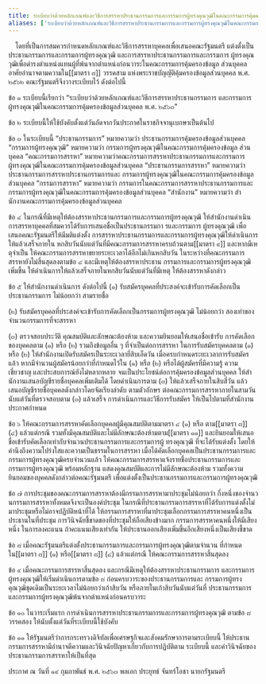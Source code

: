 ```yaml
---
title: ระเบียบว่าด้วยหลักเกณฑ์และวิธีการสรรหาประธานกรรมการและกรรมการผู้ทรงคุณวุฒิในคณะกรรมการคุ้มครองข้อมูลส่วนบุคคล พ.ศ. ๒๕๖๓
aliases: ['ระเบียบว่าด้วยหลักเกณฑ์และวิธีการสรรหาประธานกรรมการและกรรมการผู้ทรงคุณวุฒิในคณะกรรมการคุ้มครองข้อมูลส่วนบุคคล']
---
```



&emsp;โดยที่เป็นการสมควรกําหนดหลักเกณฑ์และวิธีการสรรหาบุคคลเพื่อเสนอคณะรัฐมนตรี
แต่งตั้งเป็นประธานกรรมการและกรรมการผู้ทรงคุณวุฒิ
และการสรรหาประธานกรรมการและกรรมการ
ผู้ทรงคุณวุฒิเพื่อดํารงตําแหน่งแทนผู้ที่พ้นจากตําแหน่งก่อนวาระในคณะกรรมการคุ้มครองข้อมูล ส่วนบุคคล
อาศัยอํานาจตามความใน[[มาตรา ๘]] วรรคสาม
แห่งพระราชบัญญัติคุ้มครองข้อมูลส่วนบุคคล พ.ศ. ๒๕๖๒
คณะรัฐมนตรีจึงวางระเบียบไว้ ดังต่อไปนี้

ข้อ ๑ ระเบียบนี้เรียกว่า “ระเบียบว่าด้วยหลักเกณฑ์และวิธีการสรรหาประธานกรรมการ
และกรรมการผู้ทรงคุณวุฒิในคณะกรรมการคุ้มครองข้อมูลส่วนบุคคล พ.ศ. ๒๕๖๓”

ข้อ ๒ ระเบียบนี้ให้ใช้บังคับตั้งแต่วันถัดจากวันประกาศในราชกิจจานุเบกษาเป็นต้นไป

ข้อ ๓ ในระเบียบนี้ “ประธานกรรมการ” หมายความว่า ประธานกรรมการคุ้มครองข้อมูลส่วนบุคคล
“กรรมการผู้ทรงคุณวุฒิ” หมายความว่า กรรมการผู้ทรงคุณวุฒิในคณะกรรมการคุ้มครองข้อมูล ส่วนบุคคล
“คณะกรรมการสรรหา” หมายความว่าคณะกรรมการสรรหาประธานกรรมการและกรรมการ
ผู้ทรงคุณวุฒิในคณะกรรมการคุ้มครองข้อมูลส่วนบุคคล
“ประธานกรรมการสรรหา” หมายความว่า
ประธานกรรมการสรรหาประธานกรรมการและ
กรรมการผู้ทรงคุณวุฒิในคณะกรรมการคุ้มครองข้อมูลส่วนบุคคล
“กรรมการสรรหา” หมายความว่า
กรรมการในคณะกรรมการสรรหาประธานกรรมการและ
กรรมการผู้ทรงคุณวุฒิในคณะกรรมการคุ้มครองข้อมูลส่วนบุคคล
“สํานักงาน” หมายความว่า สํานักงานคณะกรรมการคุ้มครองข้อมูลส่วนบุคคล

ข้อ ๔ ในกรณีที่มีเหตุให้ต้องสรรหาประธานกรรมการและกรรมการผู้ทรงคุณวุฒิ
ให้สํานักงานดําเนินการสรรหาบุคคลที่สมควรได้รับการเสนอชื่อเป็นประธานกรรมกา
รและกรรมการ ผู้ทรงคุณวุฒิ เพื่อเสนอคณะรัฐมนตรีให้มีมติแต่งตั้ง
การสรรหาประธานกรรมการและกรรมการผู้ทรงคุณวุฒิให้ดําเนินการให้แล้วเสร็จภายใน
หกสิบวันนับแต่วันที่มีคณะกรรมการสรรหาครบถ้วนตาม[[มาตรา ๙]]
และหากมีเหตุจําเป็น ให้คณะกรรมการสรรหาขยายระยะเวลาได้อีกไม่เกินหกสิบวัน
ในระหว่างที่คณะกรรมการสรรหายังไม่สิ้นสุดลงตามข้อ ๔
และมีเหตุให้ต้องสรรหาประธาน กรรมการและกรรมการผู้ทรงคุณวุฒิเพิ่มขึ้น
ให้ดําเนินการให้แล้วเสร็จภายในหกสิบวันนับแต่วันที่มีเหตุ ให้ต้องสรรหาดังกล่าว

ข้อ ๕ ให้สํานักงานดําเนินการ ดังต่อไปนี้
(๑) รับสมัครบุคคลที่ประสงค์จะเข้ารับการคัดเลือกเป็นประธานกรรมการ
ไม่น้อยกว่า สามรายชื่อ

(๒) รับสมัครบุคคลที่ประสงค์จะเข้ารับการคัดเลือกเป็นกรรมการผู้ทรงคุณวุฒิ
ไม่น้อยกว่า สองเท่าของจํานวนกรรมการที่จะสรรหา

(๓) ตรวจสอบประวัติ คุณสมบัติและลักษณะต้องห้าม
และความยินยอมให้เสนอชื่อเข้ารับ
การคัดเลือกของบุคคลตาม (๑) หรือ (๒)
รวมถึงข้อมูลอื่น ๆ ที่จําเป็นต่อการสรรหา
ในการรับสมัครบุคคลตาม (๑) หรือ (๒)
ให้สํานักงานเปิดรับสมัครเป็นระยะเวลายี่สิบเอ็ดวัน
เมื่อครบกําหนดระยะเวลาการรับสมัครแล้ว
หากมีจํานวนผู้สมัครน้อยกว่าที่กําหนดไว้ใน (๑) หรือ (๒) หรือได้ผู้สมัครที่มีความรู้
ความเชี่ยวชาญ และประสบการณ์ยังไม่หลากหลาย
จนเป็นประโยชน์ต่อการคุ้มครองข้อมูลส่วนบุคคล
ให้สํานักงานเสนอบัญชีรายชื่อบุคคลเพิ่มเติมได้ โดยดําเนินการตาม (๓)
ให้แล้วเสร็จภายในสิบสี่วัน แล้วเสนอบัญชีรายชื่อบุคคลดังกล่าวโดยจัดเรียงลําดับ
ตามตัวอักษร
ต่อคณะกรรมการสรรหาภายในสามวันนับแต่วันที่ตรวจสอบตาม (๓) แล้วเสร็จ
การดําเนินการและวิธีการรับสมัคร ให้เป็นไปตามที่สํานักงานประกาศกําหนด

ข้อ ๖ ให้คณะกรรมการสรรหาคัดเลือกบุคคลผู้มีคุณสมบัติตามมาตรา ๔ (๑) หรือ
ตาม[[มาตรา ๘]] (๔) แล้วแต่กรณี
รวมทั้งมีคุณสมบัติและไม่มีลักษณะต้องห้ามตาม[[มาตรา ๑๑]]
และยินยอมให้เสนอชื่อเข้ารับคัดเลือกเท่ากับจํานวนประธานกรรมการและกรรมการผู้
ทรงคุณวุฒิ ที่จะได้รับแต่งตั้ง
โดยให้คํานึงถึงความโปร่งใสและความเป็นธรรมในการสรรหา
เมื่อได้คัดเลือกบุคคลเป็นประธานกรรมการและกรรมการผู้ทรงคุณวุฒิครบจํานวนแล้ว
ให้คณะกรรมการสรรหาแจ้งรายชื่อประธานกรรมการและกรรมการผู้ทรงคุณวุฒิ
พร้อมหลักฐาน แสดงคุณสมบัติและการไม่มีลักษณะต้องห้าม
รวมทั้งความยินยอมของบุคคลดังกล่าวต่อคณะรัฐมนตรี
เพื่อแต่งตั้งเป็นประธานกรรมการและกรรมการผู้ทรงคุณวุฒิ

ข้อ ๗ การประชุมของคณะกรรมการสรรหาต้องมีกรรมการสรรหามาประชุมไม่น้อยกว่า
กึ่งหนึ่งของจํานวนกรรมการสรรหาทั้งหมดจึงจะเป็นองค์ประชุม
ในกรณีที่ประธานกรรมการสรรหาที่ได้รับการแต่งตั้งไม่มาประชุมหรือไม่อาจปฏิบัติหน้าที่ได้
ให้กรรมการสรรหาที่มาประชุมเลือกกรรมการสรรหาคนหนึ่งเป็นประธานในที่ประชุม
การวินิจฉัยชี้ขาดของที่ประชุมให้ถือเสียงข้างมาก
กรรมการสรรหาคนหนึ่งให้มีเสียงหนึ่ง ในการลงคะแนน ถ้าคะแนนเสียงเท่ากัน
ให้ประธานออกเสียงเพิ่มขึ้นอีกเสียงหนึ่งเป็นเสียงชี้ขาด

ข้อ ๘ เมื่อคณะรัฐมนตรีแต่งตั้งประธานกรรมการและกรรมการผู้ทรงคุณวุฒิตามจํานวน
ที่กําหนดใน[[มาตรา ๘]] (๑) หรือ[[มาตรา ๘]] (๔) แล้วแต่กรณี
ให้คณะกรรมการสรรหาสิ้นสุดลง

ข้อ ๙ เมื่อคณะกรรมการสรรหาสิ้นสุดลง
และกรณีมีเหตุให้ต้องสรรหาประธานกรรมการ
และกรรมการผู้ทรงคุณวุฒิให้เริ่มดําเนินการตามข้อ ๘
ก่อนครบวาระของประธานกรรมการและ
กรรมการผู้ทรงคุณวุฒิชุดเดิมเป็นระยะเวลาไม่น้อยกว่าเก้าสิบวัน
หรือภายในเก้าสิบวันนับแต่วันที่
ประธานกรรมการและกรรมการผู้ทรงคุณวุฒิพ้นจากตําแหน่งก่อนครบวาระ

ข้อ ๑๐ ในวาระเริ่มแรก การดําเนินการสรรหาประธานกรรมการและกรรมการผู้ทรงคุณวุฒิ ตามข้อ ๘
วรรคสอง ให้นับตั้งแต่วันที่ระเบียบนี้ใช้บังคับ

ข้อ ๑๑ ให้รัฐมนตรีว่าการกระทรวงดิจิทัลเพื่อเศรษฐกิจและสังคมรักษาการตามระเบียบนี้
ให้ประธานกรรมการสรรหามีอํานาจตีความและวินิจฉัยปัญหาเกี่ยวกับการปฏิบัติตาม
ระเบียบนี้ และคําวินิจฉัยของประธานกรรมการสรรหาให้เป็นที่สุด

ประกาศ ณ วันที่ ๑๙ กุมภาพันธ์ พ.ศ. ๒๕๖๓
พลเอก ประยุทธ์ จันทร์โอชา
นายกรัฐมนตรี